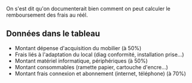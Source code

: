 On s'est dit qu'on documenterait bien comment on peut calculer le remboursement des frais au réél.

## Données dans le tableau 
- Montant dépense d'acquisition du mobilier (à 50%)
- Frais liés à l'adaptation du local (diag conformité, installation prise…) 
- Montant matériel informatique, périphériques (à 50%)
- Montant consommables (ramette papier, cartouche d'encre…)
- Montant frais connexion et abonnement (internet, téléphone) (à 70%)

